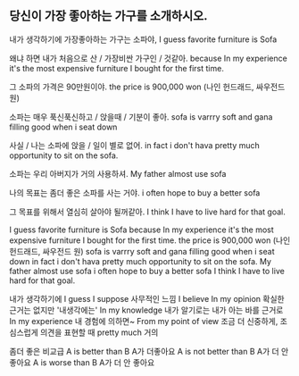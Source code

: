 ## 당신이 가장 좋아하는 가구를 소개하시오.

내가 생각하기에 가장좋아하는 가구는 소파야,
I guess favorite furniture is Sofa

왜냐 하면 내가 처음으로 산 / 가장비싼 가구인 / 것같아.
because In my experience it's the most expensive furniture I bought for the first time.

그 소파의 가격은 90만원이야.
the price is 900,000 won (나인 헌드래드, 싸우전드 원)

소파는 매우 푹신푹신하고 / 앉을때 / 기분이 좋아.
sofa is varrry soft and gana filling good when i seat down

사실 / 나는 소파에 앉을 / 일이 별로 없어.
in fact i don't hava pretty much opportunity to sit on the sofa.

소파는 우리 아버지가 거의 사용하셔.
My father almost use sofa

나의 목표는 좀더 좋은 소파를 사는 거야.
i often hope to buy a better sofa

그 목표를 위해서 열심히 살아야 될꺼같아.
I think I have to live hard for that goal.

I guess favorite furniture is Sofa
because In my experience it's the most expensive furniture I bought for the first time.
the price is 900,000 won (나인 헌드래드, 싸우전드 원)
sofa is varrry soft and gana filling good when i seat down
in fact i don't hava pretty much opportunity to sit on the sofa.
My father almost use sofa
i often hope to buy a better sofa
I think I have to live hard for that goal.

내가 생각하기에
I guess
I suppose 사무적인 느낌
I believe
In my opinion 확실한 근거는 없지만 '내생각에는'
In my knowledge 내가 알기로는 내가 아는 바를 근거로
In my experience 내 경험에 의하면~
From my point of view 조금 더 신중하게, 조심스럽게 의견을 표현할 때
pretty much 거의
​

좀더 좋은
비교급
A is better than B A가 더좋아요
A is not better than B A가 더 안 좋아요
A is worse than B A가 더 안 좋아요
